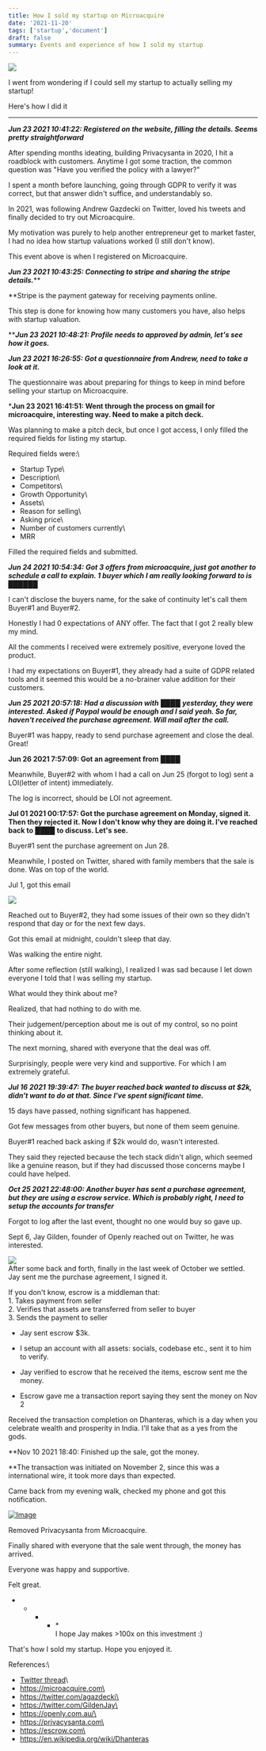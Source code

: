 ```yaml
---
title: How I sold my startup on Microacquire
date: '2021-11-20'
tags: ['startup','document']
draft: false
summary: Events and experience of how I sold my startup
---
```


[![](https://cdn.substack.com/image/fetch/w_1456,c_limit,f_auto,q_auto:good,fl_progressive:steep/https%3A%2F%2Fbucketeer-e05bbc84-baa3-437e-9518-adb32be77984.s3.amazonaws.com%2Fpublic%2Fimages%2F79732863-3125-4935-aee9-eee0ea73824d_1470x980.jpeg)](https://cdn.substack.com/image/fetch/f_auto,q_auto:good,fl_progressive:steep/https%3A%2F%2Fbucketeer-e05bbc84-baa3-437e-9518-adb32be77984.s3.amazonaws.com%2Fpublic%2Fimages%2F79732863-3125-4935-aee9-eee0ea73824d_1470x980.jpeg)

I went from wondering if I could sell my startup to actually selling my startup!

Here's how I did it

* * * * *

***Jun 23 2021 10:41:22: Registered on the website, filling the details. Seems pretty straightforward***

After spending months ideating, building Privacysanta in 2020, I hit a roadblock with customers. Anytime I got some traction, the common question was "Have you verified the policy with a lawyer?"

I spent a month before launching, going through GDPR to verify it was correct, but that answer didn't suffice, and understandably so.

In 2021, was following Andrew Gazdecki on Twitter, loved his tweets and finally decided to try out Microacquire.

My motivation was purely to help another entrepreneur get to market faster, I had no idea how startup valuations worked (I still don't know).

This event above is when I registered on Microacquire.

***Jun 23 2021 10:43:25: Connecting to stripe and sharing the stripe details.*****

**Stripe is the payment gateway for receiving payments online.

This step is done for knowing how many customers you have, also helps with startup valuation.

*****Jun 23 2021 10:48:21: Profile needs to approved by admin, let's see how it goes.***

***Jun 23 2021 16:26:55: Got a questionnaire from Andrew, need to take a look at it.***

The questionnaire was about preparing for things to keep in mind before selling your startup on Microacquire.

***Jun 23 2021 16:41:51: Went through the process on gmail for microacquire, interesting way. Need to make a pitch deck.**

Was planning to make a pitch deck, but once I got access, I only filled the required fields for listing my startup.

Required fields were:\
- Startup Type\
- Description\
- Competitors\
- Growth Opportunity\
- Assets\
- Reason for selling\
- Asking price\
- Number of customers currently\
- MRR

Filled the required fields and submitted.

***Jun 24 2021 10:54:34: Got 3 offers from microacquire, just got another to schedule a call to explain. 1 buyer which I am really looking forward to is** ██████*

I can't disclose the buyers name, for the sake of continuity let's call them Buyer#1 and Buyer#2.

Honestly I had 0 expectations of ANY offer. The fact that I got 2 really blew my mind.

All the comments I received were extremely positive, everyone loved the product.

I had my expectations on Buyer#1, they already had a suite of GDPR related tools and it seemed this would be a no-brainer value addition for their customers.

***Jun 25 2021 20:57:18: Had a discussion with** ████ **yesterday, they were interested. Asked if Paypal would be enough and I said yeah. So far, haven't received the purchase agreement. Will mail after the call.***

Buyer#1 was happy, ready to send purchase agreement and close the deal. Great!

**Jun 26 2021 7:57:09: Got an agreement from** *████*

Meanwhile, Buyer#2 with whom I had a call on Jun 25 (forgot to log) sent a LOI(letter of intent) immediately.

The log is incorrect, should be LOI not agreement.

**Jul 01 2021 00:17:57: Got the purchase agreement on Monday, signed it. Then they rejected it. Now I don't know why they are doing it. I've reached back to** *████* **to discuss. Let's see.**

Buyer#1 sent the purchase agreement on Jun 28.

Meanwhile, I posted on Twitter, shared with family members that the sale is done. Was on top of the world.

Jul 1, got this email

[![](https://cdn.substack.com/image/fetch/w_1456,c_limit,f_auto,q_auto:good,fl_progressive:steep/https%3A%2F%2Fbucketeer-e05bbc84-baa3-437e-9518-adb32be77984.s3.amazonaws.com%2Fpublic%2Fimages%2F9f29e42d-6472-4435-b6ca-9ec13f288fd6_882x274.png)](https://cdn.substack.com/image/fetch/f_auto,q_auto:good,fl_progressive:steep/https%3A%2F%2Fbucketeer-e05bbc84-baa3-437e-9518-adb32be77984.s3.amazonaws.com%2Fpublic%2Fimages%2F9f29e42d-6472-4435-b6ca-9ec13f288fd6_882x274.png)

Reached out to Buyer#2, they had some issues of their own so they didn't respond that day or for the next few days.

Got this email at midnight, couldn't sleep that day.

Was walking the entire night.

After some reflection (still walking), I realized I was sad because I let down everyone I told that I was selling my startup.

What would they think about me?

Realized, that had nothing to do with me.

Their judgement/perception about me is out of my control, so no point thinking about it.

The next morning, shared with everyone that the deal was off.

Surprisingly, people were very kind and supportive. For which I am extremely grateful.

***Jul 16 2021 19:39:47: The buyer reached back wanted to discuss at $2k, didn't want to do at that. Since I've spent significant time.***

15 days have passed, nothing significant has happened.

Got few messages from other buyers, but none of them seem genuine.

Buyer#1 reached back asking if $2k would do, wasn't interested.

They said they rejected because the tech stack didn't align, which seemed like a genuine reason, but if they had discussed those concerns maybe I could have helped.

***Oct 25 2021 22:48:00: Another buyer has sent a purchase agreement, but they are using a escrow service. Which is probably right, I need to setup the accounts for transfer***

Forgot to log after the last event, thought no one would buy so gave up.

Sept 6, Jay Gilden, founder of Openly reached out on Twitter, he was interested.

[![](https://cdn.substack.com/image/fetch/w_1456,c_limit,f_auto,q_auto:good,fl_progressive:steep/https%3A%2F%2Fbucketeer-e05bbc84-baa3-437e-9518-adb32be77984.s3.amazonaws.com%2Fpublic%2Fimages%2Ffc1cdab8-2327-4810-bb60-1c3078e3cbfe_438x150.png)](https://cdn.substack.com/image/fetch/f_auto,q_auto:good,fl_progressive:steep/https%3A%2F%2Fbucketeer-e05bbc84-baa3-437e-9518-adb32be77984.s3.amazonaws.com%2Fpublic%2Fimages%2Ffc1cdab8-2327-4810-bb60-1c3078e3cbfe_438x150.png)\
After some back and forth, finally in the last week of October we settled.\
Jay sent me the purchase agreement, I signed it.

If you don't know, escrow is a middleman that:\
1\. Takes payment from seller\
2\. Verifies that assets are transferred from seller to buyer\
3\. Sends the payment to seller

- Jay sent escrow $3k.

- I setup an account with all assets: socials, codebase etc., sent it to him to verify.

- Jay verified to escrow that he received the items, escrow sent me the money.

- Escrow gave me a transaction report saying they sent the money on Nov 2

Received the transaction completion on Dhanteras, which is a day when you celebrate wealth and prosperity in India. I'll take that as a yes from the gods.

**Nov 10 2021 18:40: Finished up the sale, got the money.

**The transaction was initiated on November 2, since this was a international wire, it took more days than expected.

Came back from my evening walk, checked my phone and got this notification.

[![Image](https://cdn.substack.com/image/fetch/w_1456,c_limit,f_auto,q_auto:good,fl_progressive:steep/https%3A%2F%2Fbucketeer-e05bbc84-baa3-437e-9518-adb32be77984.s3.amazonaws.com%2Fpublic%2Fimages%2Fa07636d6-2b85-4473-a767-572e3cddc974_1600x900.jpeg "Image")](https://cdn.substack.com/image/fetch/f_auto,q_auto:good,fl_progressive:steep/https%3A%2F%2Fbucketeer-e05bbc84-baa3-437e-9518-adb32be77984.s3.amazonaws.com%2Fpublic%2Fimages%2Fa07636d6-2b85-4473-a767-572e3cddc974_1600x900.jpeg)

Removed Privacysanta from Microacquire.

Finally shared with everyone that the sale went through, the money has arrived.

Everyone was happy and supportive.

Felt great.

* * * * *\
I hope Jay makes >100x on this investment :)

That's how I sold my startup. Hope you enjoyed it.

References:\
- [Twitter thread](https://twitter.com/PaiNishant/status/1407540141325918212)\
- https://microacquire.com\
- https://twitter.com/agazdecki\
- https://twitter.com/GildenJay\
- https://openly.com.au/\
- https://privacysanta.com\
- https://escrow.com\
- https://en.wikipedia.org/wiki/Dhanteras
